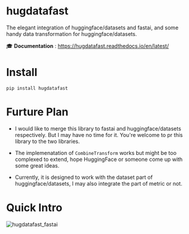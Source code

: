 # hugdatafast
The elegant integration of huggingface/datasets and fastai, and some handy data transformation for huggingface/datasets.

🎓 **Documentation** : https://hugdatafast.readthedocs.io/en/latest/

# Install
`pip install hugdatafast`

# Furture Plan
- I would like to merge this library to fastai and huggingface/datasets respectively. But I may have no time for it. You're welcome to pr this library to the two libraries.

- The implemenatation of `CombineTransform` works but might be too complexed to extend, hope HuggingFace or someone come up with some great ideas.

- Currently, it is designed to work with the dataset part of huggingface/datasets, I may also integrate the part of metric or not.

# Quick Intro
![hugdatafast_fastai](https://user-images.githubusercontent.com/17963619/92091020-be672f00-ee02-11ea-84c0-d54b4855ff4b.png)
